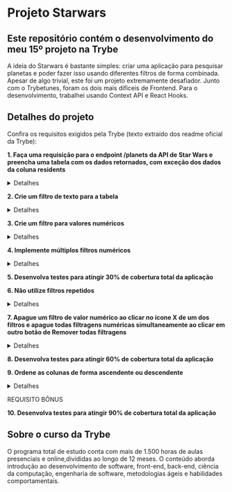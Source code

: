 # Projeto Starwars
## Este repositório contém o desenvolvimento do meu 15º projeto na Trybe

A ideia do Starwars é bastante simples: criar uma aplicação para pesquisar planetas e poder fazer isso usando diferentes filtros de forma combinada. Apesar de algo trivial, este foi um projeto extremamente desafiador. Junto com o Trybetunes, foram os dois mais difíceis de Frontend. Para o desenvolvimento, trabalhei usando Context API e React Hooks.

## Detalhes do projeto

Confira os requisitos exigidos pela Trybe (texto extraído dos readme oficial da Trybe):

**1. Faça uma requisição para o endpoint /planets da API de Star Wars e preencha uma tabela com os dados retornados, com exceção dos dados da coluna residents**

<details><summary>Detalhes</summary>
<p>

> A tabela deve ser renderizada por um componente chamado Table.

</p>
</details>

**2. Crie um filtro de texto para a tabela**

<details><summary>Detalhes</summary>
<p>

> A tabela deve ser atualizada com os planetas que se encaixam no filtro à medida que o nome é digitado, sem ter que apertar em um botão para efetuar a filtragem. Por exemplo, se for digitado "Tatoo" no campo de texto, o planeta "Tatooine" deve ser exibido.

</p>
</details>

**3. Crie um filtro para valores numéricos**

<details><summary>Detalhes</summary>
<p>

> O filtro funcionará com três seletores:

* O primeiro deve abrir um dropdown que permita a quem usa selecionar uma das seguintes colunas: population, orbital_period, diameter, rotation_period e surface_water.
* O segundo deve determinar se a faixa de valor será maior que, menor que ou igual a o numero que virá a seguir.
* O terceiro deve ser uma caixa de texto que só aceita números.

> A combinação desses três seletores, ao clicar no botão, deve filtrar os dados da tabela de acordo com a coluna correspondente e com os valores escolhidos.

</p>
</details>

**4.   Implemente múltiplos filtros numéricos**
<details><summary>Detalhes</summary>
<p>

> Deverá ser possível adicionar múltiplos filtros numéricos. Todos os filtros adicionados devem funcionar de forma conjunta.

</p>
</details>

**5. Desenvolva testes para atingir 30% de cobertura total da aplicação**

**6. Não utilize filtros repetidos**

<details><summary>Detalhes</summary>
<p>

> Caso um filtro seja totalmente preenchido, um novo filtro de valores numéricos deve ser carregado:

* Este novo filtro não deve incluir quaisquer colunas que já tenham sido selecionadas em filtros de valores numéricos anteriores;
* Caso todas as colunas já tenham sido inclusas em filtros anteriores, não deve ser carregado um novo filtro;
* Você deve usar Context API e Hooks para fazer o gerenciamento do estado da aplicação.

</p>
</details>

**7. Apague um filtro de valor numérico ao clicar no ícone X de um dos filtros e apague todas filtragens numéricas simultaneamente ao clicar em outro botão de Remover todas filtragens**

<details><summary>Detalhes</summary>
<p>

> O button que permite exclusão de um filtro deve existir em todos os filtros de valores numéricos.

> O button de Remover todas filtragens deverá possuir o data-testid='button-remove-filters'. Este button será responsável pela remoção de todos os filtros numéricos simultaneamente.

</p>
</details>

**8. Desenvolva testes para atingir 60% de cobertura total da aplicação**

**9. Ordene as colunas de forma ascendente ou descendente**

<details><summary>Detalhes</summary>
<p>

> A ordenação deve ser feita via filtro: um dropdown selecionará a coluna a basear a ordenação e um par de radio buttons determinará se é ascendente ou descendente.

* Caso a coluna ordenada possua planetas com valores unknown, você deverá ordená-los de forma que valores unknown ficarão em último lugar na ordenação.

> Por fim, crie um botão para submeter a ordenação.

</p>
</details>

REQUISITO BÔNUS

**10. Desenvolva testes para atingir 90% de cobertura total da aplicação**

## Sobre o curso da Trybe
O programa total de estudo conta com mais de 1.500 horas de aulas presenciais e online,divididas ao longo de 12 meses. O conteúdo aborda introdução ao desenvolvimento de software, front-end, back-end, ciência da computação, engenharia de software, metodologias ágeis e habilidades comportamentais.
